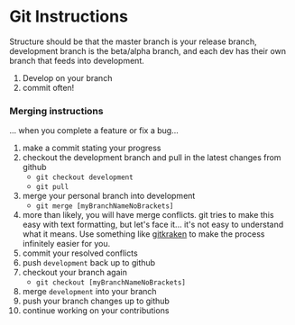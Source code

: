 # Git Instructions

Structure should be that the master branch is your release branch, development branch is the beta/alpha branch, and each dev has their own branch that feeds into development.

1. Develop on your branch
1. commit often!

### Merging instructions

... when you complete a feature or fix a bug...

1. make a commit stating your progress
1. checkout the development branch and pull in the latest changes from github
	* `git checkout development`
	* `git pull`
1. merge your personal branch into development
	* `git merge [myBranchNameNoBrackets]`
1. more than likely, you will have merge conflicts. git tries to make this easy with text formatting, but let's face it... it's not easy to understand what it means. Use something like [gitkraken](https://www.gitkraken.com) to make the process infinitely easier for you.
1. commit your resolved conflicts
1. push `development` back up to github
1. checkout your branch again
	* `git checkout [myBranchNameNoBrackets]`
1. merge `development` into your branch
1. push your branch changes up to github
1. continue working on your contributions
